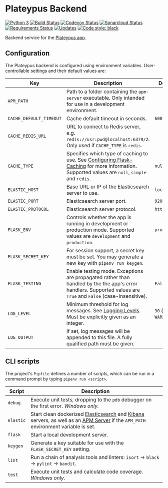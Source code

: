 # Plateypus Backend

[![Python 3](https://pyup.io/repos/github/Geologik/plateypus-backend/python-3-shield.svg)](https://pyup.io/repos/github/Geologik/plateypus-backend/)
[![Build Status](https://travis-ci.org/Geologik/plateypus-backend.svg?branch=master)](https://travis-ci.org/Geologik/plateypus-backend)
[![Codecov Status](https://codecov.io/gh/Geologik/plateypus-backend/branch/master/graph/badge.svg)](https://codecov.io/gh/Geologik/plateypus-backend)
[![Sonarcloud Status](https://sonarcloud.io/api/project_badges/measure?project=plateypus-backend&metric=alert_status)](https://sonarcloud.io/dashboard?id=plateypus-backend)
[![Requirements Status](https://requires.io/github/Geologik/plateypus-backend/requirements.svg?branch=master)](https://requires.io/github/Geologik/plateypus-backend/requirements/?branch=master)
[![Updates](https://pyup.io/repos/github/Geologik/plateypus-backend/shield.svg)](https://pyup.io/repos/github/Geologik/plateypus-backend/)
[![Code style: black](https://img.shields.io/badge/code%20style-black-000000.svg)](https://github.com/ambv/black)

Backend service for the [Plateypus app](https://github.com/Geologik/plateypus).

## Configuration

The Plateypus backend is configured using environment variables. User-controllable settings and their default values are:

| Key                     | Description | Default |
| ----------------------- | ----------- | ------- |
| `APM_PATH`              | Path to a folder containing the `apm-server` executable. Only intended for use in a development environment. | |
| `CACHE_DEFAULT_TIMEOUT` | Cache default timeout in seconds. | `600` |
| `CACHE_REDIS_URL`       | URL to connect to Redis server, e.g. `redis://usr:pwd@localhost:6379/2`. Only used if `CACHE_TYPE` is `redis`. | |
| `CACHE_TYPE`            | Specifies which type of caching to use. See [Configuring Flask-Caching](https://flask-caching.readthedocs.io/en/latest/#configuring-flask-caching) for more information. Supported values are `null`, `simple` and `redis`. | `null` |
| `ELASTIC_HOST`          | Base URL or IP of the Elasticsearch server to use. | `localhost` |
| `ELASTIC_PORT`          | Elasticsearch server port. | `9200` |
| `ELASTIC_PROTOCOL`      | Elasticsearch server protocol. | `http` |
| `FLASK_ENV`             | Controls whether the app is running in development or production mode. Supported values are `development` and `production`. | `production` |
| `FLASK_SECRET_KEY`      | For session support, a secret key must be set. You may generate a new key with `pipenv run keygen`. | |
| `FLASK_TESTING`         | Enable testing mode. Exceptions are propagated rather than handled by the the app's error handlers. Supported values are `True` and `False` (case-insensitive). | `False` |
| `LOG_LEVEL`             | Minimum threshold for log messages. See [Logging Levels](https://docs.python.org/3/library/logging.html#levels). Must be explicitly given as an integer. | `30` (i.e. `WARNING`) |
| `LOG_OUTPUT`            | If set, log messages will be appended to this file. A fully qualified path must be given. | |

## CLI scripts

The project's `Pipfile` defines a number of scripts, which can be run in a command prompt by typing `pipenv run <script>`.

Script    | Description
--------- | -----------
`debug`   | Execute unit tests, dropping to the `pdb` debugger on the first error. *Windows only.*
`elastic` | Start clean dockerized [Elasticsearch](https://elastic.co/products/elasticsearch) and [Kibana](https://elastic.co/products/kibana) servers, as well as an [APM Server](https://elastic.co/solutions/apm) if the `APM_PATH` environment variable is set.
`flask`   | Start a local development server.
`keygen`  | Generate a key suitable for use with the `FLASK_SECRET_KEY` setting.
`lint`    | Run a chain of analysis tools and linters: `isort` → `black` → `pylint` → `bandit`.
`test`    | Execute unit tests and calculate code coverage. *Windows only.* |
